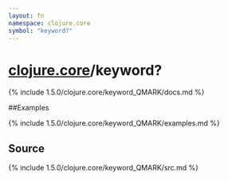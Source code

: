 ```yaml
---
layout: fn
namespace: clojure.core
symbol: "keyword?"
---
```


# [clojure.core](../)/keyword?

{% include 1.5.0/clojure.core/keyword_QMARK/docs.md %}

##Examples

{% include 1.5.0/clojure.core/keyword_QMARK/examples.md %}
## Source
{% include 1.5.0/clojure.core/keyword_QMARK/src.md %}

